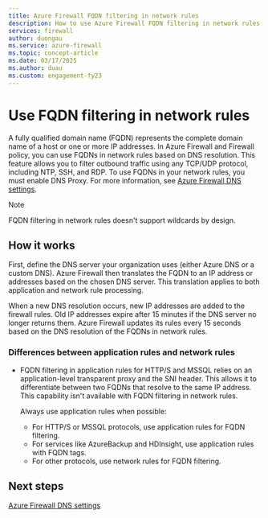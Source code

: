 ```yaml
---
title: Azure Firewall FQDN filtering in network rules
description: How to use Azure Firewall FQDN filtering in network rules
services: firewall
author: duongau
ms.service: azure-firewall
ms.topic: concept-article
ms.date: 03/17/2025
ms.author: duau
ms.custom: engagement-fy23
---
```


# Use FQDN filtering in network rules

A fully qualified domain name (FQDN) represents the complete domain name of a host or one or more IP addresses. In Azure Firewall and Firewall policy, you can use FQDNs in network rules based on DNS resolution. This feature allows you to filter outbound traffic using any TCP/UDP protocol, including NTP, SSH, and RDP. To use FQDNs in your network rules, you must enable DNS Proxy. For more information, see [Azure Firewall DNS settings](dns-settings.md).

> [!NOTE]
> FQDN filtering in network rules doesn't support wildcards by design.

## How it works

First, define the DNS server your organization uses (either Azure DNS or a custom DNS). Azure Firewall then translates the FQDN to an IP address or addresses based on the chosen DNS server. This translation applies to both application and network rule processing.

When a new DNS resolution occurs, new IP addresses are added to the firewall rules. Old IP addresses expire after 15 minutes if the DNS server no longer returns them. Azure Firewall updates its rules every 15 seconds based on the DNS resolution of the FQDNs in network rules.

### Differences between application rules and network rules

- FQDN filtering in application rules for HTTP/S and MSSQL relies on an application-level transparent proxy and the SNI header. This allows it to differentiate between two FQDNs that resolve to the same IP address. This capability isn't available with FQDN filtering in network rules.

  Always use application rules when possible:
  - For HTTP/S or MSSQL protocols, use application rules for FQDN filtering.
  - For services like AzureBackup and HDInsight, use application rules with FQDN tags.
  - For other protocols, use network rules for FQDN filtering.

## Next steps

[Azure Firewall DNS settings](dns-settings.md)

